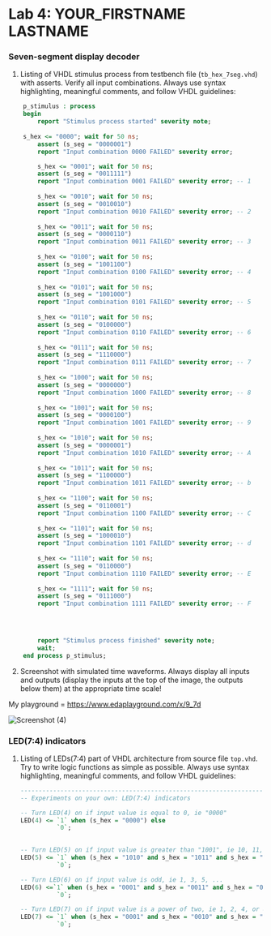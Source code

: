 # Lab 4: YOUR_FIRSTNAME LASTNAME

### Seven-segment display decoder

1. Listing of VHDL stimulus process from testbench file (`tb_hex_7seg.vhd`) with asserts. Verify all input combinations. Always use syntax highlighting, meaningful comments, and follow VHDL guidelines:

```vhdl
    p_stimulus : process
    begin
        report "Stimulus process started" severity note;
	
	s_hex <= "0000"; wait for 50 ns;
        assert (s_seg = "0000001")
        report "Input combination 0000 FAILED" severity error;

		s_hex <= "0001"; wait for 50 ns;
        assert (s_seg = "0011111")
        report "Input combination 0001 FAILED" severity error; -- 1
        
        s_hex <= "0010"; wait for 50 ns;
        assert (s_seg = "0010010")
        report "Input combination 0010 FAILED" severity error; -- 2
        
        s_hex <= "0011"; wait for 50 ns;
        assert (s_seg = "0000110")
        report "Input combination 0011 FAILED" severity error; -- 3
        
        s_hex <= "0100"; wait for 50 ns;
        assert (s_seg = "1001100")
        report "Input combination 0100 FAILED" severity error; -- 4
        
        s_hex <= "0101"; wait for 50 ns;
        assert (s_seg = "1001000")
        report "Input combination 0101 FAILED" severity error; -- 5
        
        s_hex <= "0110"; wait for 50 ns;
		assert (s_seg = "0100000")
        report "Input combination 0110 FAILED" severity error; -- 6
        
        s_hex <= "0111"; wait for 50 ns;
        assert (s_seg = "1110000")
        report "Input combination 0111 FAILED" severity error; -- 7
        
        s_hex <= "1000"; wait for 50 ns;
        assert (s_seg = "0000000")
        report "Input combination 1000 FAILED" severity error; -- 8
        
        s_hex <= "1001"; wait for 50 ns;
        assert (s_seg = "0000100")
        report "Input combination 1001 FAILED" severity error; -- 9
        
        s_hex <= "1010"; wait for 50 ns;
        assert (s_seg = "0000001")
        report "Input combination 1010 FAILED" severity error; -- A
        
        s_hex <= "1011"; wait for 50 ns;
        assert (s_seg = "1100000")
        report "Input combination 1011 FAILED" severity error; -- b
        
        s_hex <= "1100"; wait for 50 ns;
        assert (s_seg = "0110001")
        report "Input combination 1100 FAILED" severity error; -- C
        
        s_hex <= "1101"; wait for 50 ns;
        assert (s_seg = "1000010")
        report "Input combination 1101 FAILED" severity error; -- d
        
        s_hex <= "1110"; wait for 50 ns;
        assert (s_seg = "0110000")
        report "Input combination 1110 FAILED" severity error; -- E
        
        s_hex <= "1111"; wait for 50 ns;
        assert (s_seg = "0111000")
        report "Input combination 1111 FAILED" severity error; -- F
      
      


        report "Stimulus process finished" severity note;
        wait;
    end process p_stimulus;
```

2. Screenshot with simulated time waveforms. Always display all inputs and outputs (display the inputs at the top of the image, the outputs below them) at the appropriate time scale!

My playground = https://www.edaplayground.com/x/9_7d

  
![Screenshot (4)](https://user-images.githubusercontent.com/91128806/157685712-236eccbb-86df-44c1-849a-ec5900962f5c.png)


### LED(7:4) indicators

1. Listing of LEDs(7:4) part of VHDL architecture from source file `top.vhd`. Try to write logic functions as simple as possible. Always use syntax highlighting, meaningful comments, and follow VHDL guidelines:

   ```vhdl
   --------------------------------------------------------------------
   -- Experiments on your own: LED(7:4) indicators

   -- Turn LED(4) on if input value is equal to 0, ie "0000"
   LED(4) <= `1` when (s_hex = "0000") else
       	     `0`; 
       

   -- Turn LED(5) on if input value is greater than "1001", ie 10, 11, 12, ...
   LED(5) <= `1` when (s_hex = "1010" and s_hex = "1011" and s_hex = "1100" and s_hex = "1101" and s_hex = "1110" and s_hex = "1111" ) else
       	     `0`;

   -- Turn LED(6) on if input value is odd, ie 1, 3, 5, ...
   LED(6) <=`1` when (s_hex = "0001" and s_hex = "0011" and s_hex = "0101" and s_hex = "0110" and s_hex = "1001" and s_hex = "1011" and s_hex = "1101" and s_hex ="1111") else
       	     `0`;

   -- Turn LED(7) on if input value is a power of two, ie 1, 2, 4, or 8
   LED(7) <= `1` when (s_hex = "0001" and s_hex = "0010" and s_hex = "0100" and s_hex = "1000") else
       	     `0`;
  
